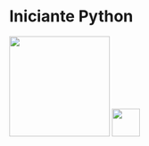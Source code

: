 <h1>Iniciante Python </h1>

<img height="180em" src="https://github-readme-stats.vercel.app/api?username=TheDantryus&show_icons=true&theme=Dark&include_all_commits=true&count_private=true"/>

<img height="50em" src="https://cdn.jsdelivr.net/gh/devicons/devicon/icons/python/python-original-wordmark.svg" />
          
